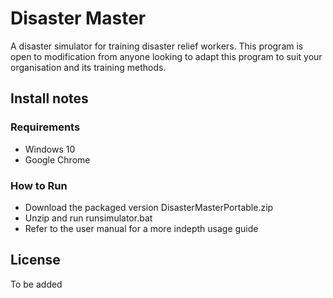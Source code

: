 # Disaster Master

A disaster simulator for training disaster relief workers.
This program is open to modification from anyone looking to adapt this program to suit your organisation and its training methods.

## Install notes

### Requirements

- Windows 10
- Google Chrome

### How to Run

- Download the packaged version DisasterMasterPortable.zip
- Unzip and run runsimulator.bat
- Refer to the user manual for a more indepth usage guide

## License

To be added

#
